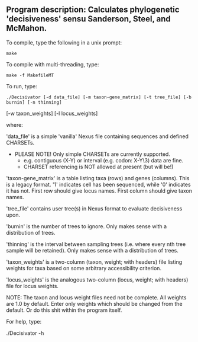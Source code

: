Program description: Calculates phylogenetic 'decisiveness' sensu Sanderson, Steel, and McMahon.
---------------
To compile, type the following in a unix prompt:

	make

To compile with multi-threading, type:

	make -f MakefileMT

To run, type:

	./Decisivator [-d data_file] [-m taxon-gene_matrix] [-t tree_file] [-b burnin] [-n thinning]
   [-w taxon_weights] [-l locus_weights]

where:

'data_file' is a simple 'vanilla' Nexus file containing sequences and defined CHARSETs.
  - PLEASE NOTE! Only simple CHARSETs are currently supported.
    - e.g. contiguous (X-Y) or interval (e.g. codon: X-Y\3) data are fine.
    - CHARSET referencing is NOT allowed at present (but will be!)

'taxon-gene_matrix' is a table listing taxa (rows) and genes (columns). This is a legacy format.
  '1' indicates cell has been sequenced, while '0' indicates it has not.
  First row should give locus names. First column should give taxon names.

'tree_file' contains user tree(s) in Nexus format to evaluate decisiveness upon.

'burnin' is the number of trees to ignore. Only makes sense with a distribution of trees.

'thinning' is the interval between sampling trees (i.e. where every nth tree sample will be retained).
  Only makes sense with a distribution of trees.

'taxon_weights' is a two-column (taxon, weight; with headers) file listing weights for taxa
  based on some arbitrary accessibility criterion.

'locus_weights' is the analogous two-column (locus, weight; with headers) file for locus weights.

NOTE: The taxon and locus weight files need not be complete. All weights are 1.0 by default.
  Enter only weights which should be changed from the default. Or do this shit within the program itself.


For help, type:

./Decisivator -h
